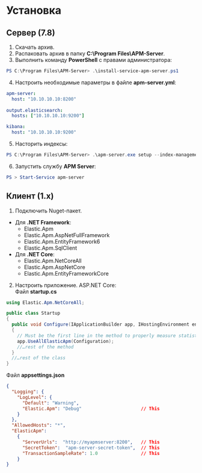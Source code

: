 # Установка
## Сервер (7.8)
1. Скачать архив.
2. Распаковать архив в папку **C:\Program Files\APM-Server**.
3. Выполнить команду **PowerShell** с правами администратора:
```powershell
PS C:\Program Files\APM-Server> .\install-service-apm-server.ps1
```
4. Настроить необходимые параметры в файле **apm-server.yml**:
```yml
apm-server:
  host: "10.10.10.10:8200"
  
output.elasticsearch:
  hosts: ["10.10.10.10:9200"]

kibana:
  host: "10.10.10.10:9200"
```
5. Насторить индексы:
```powershell
PS C:\Program Files\APM-Server> .\apm-server.exe setup --index-management
```
6. Запустить службу **APM Server**:
```powershell
PS > Start-Service apm-server
```
## Клиент (1.x)
1. Подключить Nuget-пакет.
* Для **.NET Framework**:
  * Elastic.Apm
  * Elastic.Apm.AspNetFullFramework
  * Elastic.Apm.EntityFramework6
  * Elastic.Apm.SqlClient
* Для **.NET Core**:
  * Elastic.Apm.NetCoreAll
  * Elastic.Apm.AspNetCore
  * Elastic.Apm.EntityFrameworkCore
2. Настроить приложение.
ASP.NET Core:  
Файл **startup.cs**
```csharp
using Elastic.Apm.NetCoreAll;

public class Startup
{
  public void Configure(IApplicationBuilder app, IHostingEnvironment env)
  {
    // Must be the first line in the method to properly measure statistics
    app.UseAllElasticApm(Configuration);
    //…rest of the method
  }
  //…rest of the class
}
```
Файл **appsettings.json**
```json
{
  "Logging": {
    "LogLevel": {
      "Default": "Warning",
      "Elastic.Apm": "Debug"                      // This
    }
  },
  "AllowedHosts": "*",
  "ElasticApm":
    {
      "ServerUrls":  "http://myapmserver:8200",   // This
      "SecretToken":  "apm-server-secret-token",  // This
      "TransactionSampleRate": 1.0                // This
    }
}
```
